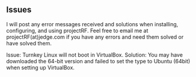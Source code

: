 ## Issues ##

I will post any error messages received and solutions when installing, configuring, and using projectRF.  Feel free to email me at projectRF(at)jedge.com if you have any errors and need them solved or have solved them.

Issue:  Turnkey Linux will not boot in VirtualBox.
Solution:  You may have downloaded the 64-bit version and failed to set the type to Ubuntu (64bit) when setting up VirtualBox.